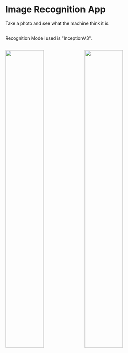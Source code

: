 # Image Recognition App
Take a photo and see what the machine think it is.
##
Recognition Model used is "InceptionV3".
##
<img src="https://github.com/HamiHash/ImageRecognitionApp/assets/112081963/d72d1606-5f69-4d0b-b5c6-58cc61b5b8c3)" width="49%" height="49%">
<img src="https://github.com/HamiHash/ImageRecognitionApp/assets/112081963/dc7aea5b-136b-4321-991c-b2a90f5f40d0" width="49%" height="49%">

